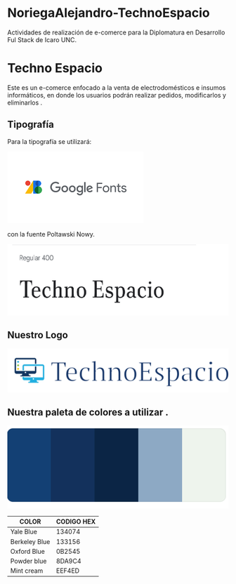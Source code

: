 # NoriegaAlejandro-TechnoEspacio
Actividades de realización de e-comerce para la Diplomatura en Desarrollo Ful Stack de Icaro UNC.


# Techno Espacio
Este es un e-comerce enfocado a la venta de electrodomésticos e insumos informáticos, en donde los usuarios podrán realizar pedidos, modificarlos y eliminarlos .


## Tipografía 
Para la tipografía se utilizará: 

![](https://github.com/alenoriega76/NoriegaAlejandro-TechnoEspacio/blob/master/fonts.png?raw=true)

con la fuente Poltawski Nowy.

![](https://github.com/alenoriega76/NoriegaAlejandro-TechnoEspacio/blob/master/img/estiloFuente.png?raw=true)


## Nuestro Logo 
![](https://github.com/alenoriega76/NoriegaAlejandro-TechnoEspacio/blob/master/img/logitoo2_Capa%201_copy_1.png?raw=true)

## Nuestra paleta de colores a utilizar .
![](https://github.com/alenoriega76/NoriegaAlejandro-TechnoEspacio/blob/master/img/paletaColor.png?raw=true)    

   COLOR      | CODIGO HEX
------------- | -------------
Yale Blue     | 134074
Berkeley Blue | 133156 
Oxford Blue   | 0B2545 
Powder blue   | 8DA9C4 
Mint cream    | EEF4ED

